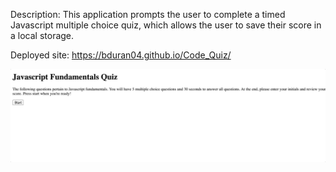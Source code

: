 Description: This application prompts the user to complete a timed Javascript multiple choice quiz, which allows the user to save their score in a local storage. 

Deployed site: https://bduran04.github.io/Code_Quiz/

![This is code quiz gif](/assets/codeQuiz.gif)
